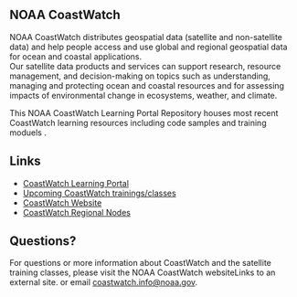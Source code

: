 ## NOAA CoastWatch

NOAA CoastWatch distributes geospatial data (satellite and non-satellite data) and help people access and use global and regional geospatial data for ocean and coastal applications.  
Our satellite data products and services can support research, resource management, and decision-making on topics such as understanding, managing and protecting ocean and coastal resources and for assessing impacts of environmental change in ecosystems, weather, and climate.

This NOAA CoastWatch Learning Portal Repository houses most recent CoastWatch learning resources including code samples and training moduels .

## Links
* <a href="https://umd.instructure.com/courses/1336575">CoastWatch Learning Portal</a>
* <a href="https://coastwatch.noaa.gov/cwn/learning-portal.html">Upcoming CoastWatch trainings/classes</a>
* <a href="https://coastwatch.noaa.gov/cwn/index.html">CoastWatch Website</a>
* <a href="https://coastwatch.noaa.gov/cwn/about/coastwatch-nodes.html">CoastWatch Regional Nodes</a>


## Questions?
For questions or more information about CoastWatch and the satellite training classes, please visit the NOAA CoastWatch websiteLinks to an external site. or email coastwatch.info@noaa.gov.
